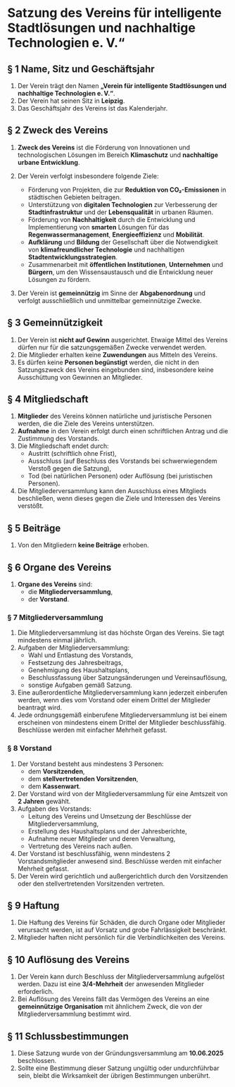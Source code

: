 # Satzung des Vereins für intelligente Stadtlösungen und nachhaltige Technologien e. V.“

## § 1 Name, Sitz und Geschäftsjahr

1. Der Verein trägt den Namen **„Verein für intelligente Stadtlösungen und nachhaltige Technologien e. V.“**.
2. Der Verein hat seinen Sitz in **Leipzig**.
3. Das Geschäftsjahr des Vereins ist das Kalenderjahr.

## § 2 Zweck des Vereins

1. **Zweck des Vereins** ist die Förderung von Innovationen und technologischen Lösungen im Bereich **Klimaschutz** und **nachhaltige urbane Entwicklung**.

2. Der Verein verfolgt insbesondere folgende Ziele:
   - Förderung von Projekten, die zur **Reduktion von CO₂-Emissionen** in städtischen Gebieten beitragen.
   - Unterstützung von **digitalen Technologien** zur Verbesserung der **Stadtinfrastruktur** und der **Lebensqualität** in urbanen Räumen.
   - Förderung von **Nachhaltigkeit** durch die Entwicklung und Implementierung von **smarten** Lösungen für das **Regenwassermanagement**, **Energieeffizienz** und **Mobilität**.
   - **Aufklärung** und **Bildung** der Gesellschaft über die Notwendigkeit von **klimafreundlicher Technologie** und nachhaltigen **Stadtentwicklungsstrategien**.
   - Zusammenarbeit mit **öffentlichen Institutionen**, **Unternehmen** und **Bürgern**, um den Wissensaustausch und die Entwicklung neuer Lösungen zu fördern.

3. Der Verein ist **gemeinnützig** im Sinne der **Abgabenordnung** und verfolgt ausschließlich und unmittelbar gemeinnützige Zwecke.

## § 3 Gemeinnützigkeit

1. Der Verein ist **nicht auf Gewinn** ausgerichtet. Etwaige Mittel des Vereins dürfen nur für die satzungsgemäßen Zwecke verwendet werden.
2. Die Mitglieder erhalten keine **Zuwendungen** aus Mitteln des Vereins.
3. Es dürfen keine **Personen begünstigt** werden, die nicht in den Satzungszweck des Vereins eingebunden sind, insbesondere keine Ausschüttung von Gewinnen an Mitglieder.

## § 4 Mitgliedschaft

1. **Mitglieder** des Vereins können natürliche und juristische Personen werden, die die Ziele des Vereins unterstützen.
2. **Aufnahme** in den Verein erfolgt durch einen schriftlichen Antrag und die Zustimmung des Vorstands.
3. Die Mitgliedschaft endet durch:
   - Austritt (schriftlich ohne Frist), 
   - Ausschluss (auf Beschluss des Vorstands bei schwerwiegendem Verstoß gegen die Satzung), 
   - Tod (bei natürlichen Personen) oder Auflösung (bei juristischen Personen).
4. Die Mitgliederversammlung kann den Ausschluss eines Mitglieds beschließen, wenn dieses gegen die Ziele und Interessen des Vereins verstößt.

## § 5 Beiträge

1. Von den Mitgliedern **keine Beiträge** erhoben.

## § 6 Organe des Vereins

1. **Organe des Vereins** sind:
   - die **Mitgliederversammlung**, 
   - der **Vorstand**.

### § 7 Mitgliederversammlung

1. Die Mitgliederversammlung ist das höchste Organ des Vereins. Sie tagt mindestens einmal jährlich.
2. Aufgaben der Mitgliederversammlung:
   - Wahl und Entlastung des Vorstands, 
   - Festsetzung des Jahresbeitrags, 
   - Genehmigung des Haushaltsplans, 
   - Beschlussfassung über Satzungsänderungen und Vereinsauflösung, 
   - sonstige Aufgaben gemäß Satzung.
3. Eine außerordentliche Mitgliederversammlung kann jederzeit einberufen werden, wenn dies vom Vorstand oder einem Drittel der Mitglieder beantragt wird.
4. Jede ordnungsgemäß einberufene Mitgliederversammlung ist bei einem erscheinen von mindestens einem Drittel der Mitglieder beschlussfähig. Beschlüsse werden mit einfacher Mehrheit gefasst.

### § 8 Vorstand

1. Der Vorstand besteht aus mindestens 3 Personen:
   - dem **Vorsitzenden**, 
   - dem **stellvertretenden Vorsitzenden**, 
   - dem **Kassenwart**.
1. Der Vorstand wird von der Mitgliederversammlung für eine Amtszeit von **2 Jahren** gewählt.
2. Aufgaben des Vorstands:
   - Leitung des Vereins und Umsetzung der Beschlüsse der Mitgliederversammlung, 
   - Erstellung des Haushaltsplans und der Jahresberichte, 
   - Aufnahme neuer Mitglieder und deren Verwaltung, 
   - Vertretung des Vereins nach außen.
4. Der Vorstand ist beschlussfähig, wenn mindestens 2 Vorstandsmitglieder anwesend sind. Beschlüsse werden mit einfacher Mehrheit gefasst.
5. Der Verein wird gerichtlich und außergerichtlich durch den Vorsitzenden oder den stellvertretenden Vorsitzenden vertreten.

## § 9 Haftung

1. Die Haftung des Vereins für Schäden, die durch Organe oder Mitglieder verursacht werden, ist auf Vorsatz und grobe Fahrlässigkeit beschränkt.
2. Mitglieder haften nicht persönlich für die Verbindlichkeiten des Vereins.

## § 10 Auflösung des Vereins

1. Der Verein kann durch Beschluss der Mitgliederversammlung aufgelöst werden. Dazu ist eine **3/4-Mehrheit** der anwesenden Mitglieder erforderlich.
2. Bei Auflösung des Vereins fällt das Vermögen des Vereins an eine **gemeinnützige Organisation** mit ähnlichem Zweck, die von der Mitgliederversammlung bestimmt wird.

## § 11 Schlussbestimmungen

1. Diese Satzung wurde von der Gründungsversammlung am **10.06.2025** beschlossen.
2. Sollte eine Bestimmung dieser Satzung ungültig oder undurchführbar sein, bleibt die Wirksamkeit der übrigen Bestimmungen unberührt.
